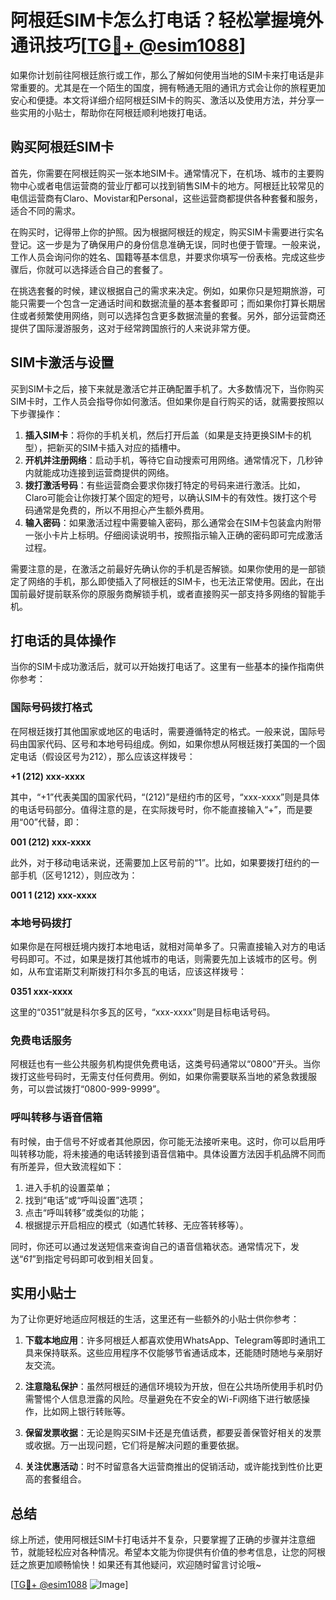 # 阿根廷SIM卡怎么打电话？轻松掌握境外通讯技巧[[TG💪+ @esim1088](https://t.me/s/esim1088)]

如果你计划前往阿根廷旅行或工作，那么了解如何使用当地的SIM卡来打电话是非常重要的。尤其是在一个陌生的国度，拥有畅通无阻的通讯方式会让你的旅程更加安心和便捷。本文将详细介绍阿根廷SIM卡的购买、激活以及使用方法，并分享一些实用的小贴士，帮助你在阿根廷顺利地拨打电话。

## 购买阿根廷SIM卡

首先，你需要在阿根廷购买一张本地SIM卡。通常情况下，在机场、城市的主要购物中心或者电信运营商的营业厅都可以找到销售SIM卡的地方。阿根廷比较常见的电信运营商有Claro、Movistar和Personal，这些运营商都提供各种套餐和服务，适合不同的需求。

在购买时，记得带上你的护照。因为根据阿根廷的规定，购买SIM卡需要进行实名登记。这一步是为了确保用户的身份信息准确无误，同时也便于管理。一般来说，工作人员会询问你的姓名、国籍等基本信息，并要求你填写一份表格。完成这些步骤后，你就可以选择适合自己的套餐了。

在挑选套餐的时候，建议根据自己的需求来决定。例如，如果你只是短期旅游，可能只需要一个包含一定通话时间和数据流量的基本套餐即可；而如果你打算长期居住或者频繁使用网络，则可以选择包含更多数据流量的套餐。另外，部分运营商还提供了国际漫游服务，这对于经常跨国旅行的人来说非常方便。

## SIM卡激活与设置

买到SIM卡之后，接下来就是激活它并正确配置手机了。大多数情况下，当你购买SIM卡时，工作人员会指导你如何激活。但如果你是自行购买的话，就需要按照以下步骤操作：

1. **插入SIM卡**：将你的手机关机，然后打开后盖（如果是支持更换SIM卡的机型），把新买的SIM卡插入对应的插槽中。
2. **开机并注册网络**：启动手机，等待它自动搜索可用网络。通常情况下，几秒钟内就能成功连接到运营商提供的网络。
3. **拨打激活号码**：有些运营商会要求你拨打特定的号码来进行激活。比如，Claro可能会让你拨打某个固定的短号，以确认SIM卡的有效性。拨打这个号码通常是免费的，所以不用担心产生额外费用。
4. **输入密码**：如果激活过程中需要输入密码，那么通常会在SIM卡包装盒内附带一张小卡片上标明。仔细阅读说明书，按照指示输入正确的密码即可完成激活过程。

需要注意的是，在激活之前最好先确认你的手机是否解锁。如果你使用的是一部锁定了网络的手机，那么即使插入了阿根廷的SIM卡，也无法正常使用。因此，在出国前最好提前联系你的原服务商解锁手机，或者直接购买一部支持多网络的智能手机。

## 打电话的具体操作

当你的SIM卡成功激活后，就可以开始拨打电话了。这里有一些基本的操作指南供你参考：

### 国际号码拨打格式

在阿根廷拨打其他国家或地区的电话时，需要遵循特定的格式。一般来说，国际号码由国家代码、区号和本地号码组成。例如，如果你想从阿根廷拨打美国的一个固定电话（假设区号为212），那么应该这样拨号：

**+1 (212) xxx-xxxx**

其中，“+1”代表美国的国家代码，“(212)”是纽约市的区号，“xxx-xxxx”则是具体的电话号码部分。值得注意的是，在实际拨号时，你不能直接输入“+”，而是要用“00”代替，即：

**001 (212) xxx-xxxx**

此外，对于移动电话来说，还需要加上区号前的“1”。比如，如果要拨打纽约的一部手机（区号1212），则应改为：

**001 1 (212) xxx-xxxx**

### 本地号码拨打

如果你是在阿根廷境内拨打本地电话，就相对简单多了。只需直接输入对方的电话号码即可。不过，如果是拨打其他城市的电话，则需要先加上该城市的区号。例如，从布宜诺斯艾利斯拨打科尔多瓦的电话，应该这样拨号：

**0351 xxx-xxxx**

这里的“0351”就是科尔多瓦的区号，“xxx-xxxx”则是目标电话号码。

### 免费电话服务

阿根廷也有一些公共服务机构提供免费电话，这类号码通常以“0800”开头。当你拨打这些号码时，无需支付任何费用。例如，如果你需要联系当地的紧急救援服务，可以尝试拨打“0800-999-9999”。

### 呼叫转移与语音信箱

有时候，由于信号不好或者其他原因，你可能无法接听来电。这时，你可以启用呼叫转移功能，将未接通的电话转接到语音信箱中。具体设置方法因手机品牌不同而有所差异，但大致流程如下：

1. 进入手机的设置菜单；
2. 找到“电话”或“呼叫设置”选项；
3. 点击“呼叫转移”或类似的功能；
4. 根据提示开启相应的模式（如遇忙转移、无应答转移等）。

同时，你还可以通过发送短信来查询自己的语音信箱状态。通常情况下，发送“*61*”到指定号码即可收到相关回复。

## 实用小贴士

为了让你更好地适应阿根廷的生活，这里还有一些额外的小贴士供你参考：

1. **下载本地应用**：许多阿根廷人都喜欢使用WhatsApp、Telegram等即时通讯工具来保持联系。这些应用程序不仅能够节省通话成本，还能随时随地与亲朋好友交流。
   
2. **注意隐私保护**：虽然阿根廷的通信环境较为开放，但在公共场所使用手机时仍需警惕个人信息泄露的风险。尽量避免在不安全的Wi-Fi网络下进行敏感操作，比如网上银行转账等。

3. **保留发票收据**：无论是购买SIM卡还是充值话费，都要妥善保管好相关的发票或收据。万一出现问题，它们将是解决问题的重要依据。

4. **关注优惠活动**：时不时留意各大运营商推出的促销活动，或许能找到性价比更高的套餐组合。

## 总结

综上所述，使用阿根廷SIM卡打电话并不复杂，只要掌握了正确的步骤并注意细节，就能轻松应对各种情况。希望本文能为你提供有价值的参考信息，让您的阿根廷之旅更加顺畅愉快！如果还有其他疑问，欢迎随时留言讨论哦~

[[TG💪+ @esim1088](https://t.me/s/esim1088) ![Image](https://i.postimg.cc/4NQfJmqS/Snipaste-2025-05-13-00-14-12.png)]